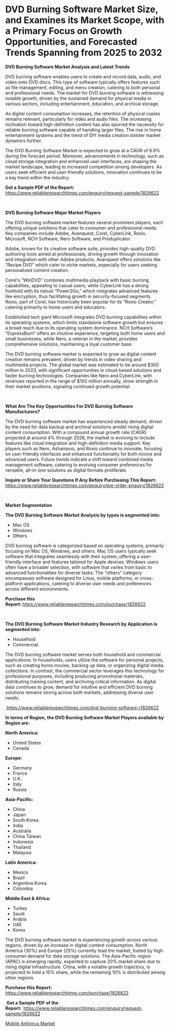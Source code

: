 <p><h1>DVD Burning Software Market Size, and Examines its Market Scope, with a Primary Focus on Growth Opportunities, and Forecasted Trends Spanning from 2025 to 2032</h1></p><p><strong>DVD Burning Software Market Analysis and Latest Trends</strong></p>
<p><p>DVD burning software enables users to create and record data, audio, and video onto DVD discs. This type of software typically offers features such as file management, editing, and menu creation, catering to both personal and professional needs. The market for DVD burning software is witnessing notable growth, driven by the sustained demand for physical media in various sectors, including entertainment, education, and archival storage.</p><p>As digital content consumption increases, the retention of physical copies remains relevant, particularly for video and audio files. The increasing inclination toward high-definition content has also spurred the necessity for reliable burning software capable of handling larger files. The rise in home entertainment systems and the trend of DIY media creation bolster market dynamics further.</p><p>The DVD Burning Software Market is expected to grow at a CAGR of 6.9% during the forecast period. Moreover, advancements in technology, such as cloud storage integration and enhanced user interfaces, are shaping the market landscape, leading to increased competition among developers. As users seek efficient and user-friendly solutions, innovation continues to be a key trend within the industry.</p></p>
<p><strong>Get a Sample PDF of the Report:&nbsp;</strong> <a href="https://www.reliableresearchtimes.com/enquiry/request-sample/1826622?utm_campaign=2205&utm_medium=2&utm_source=Github&utm_content=ia&utm_term=09032025&utm_id=dvd-burning-software">https://www.reliableresearchtimes.com/enquiry/request-sample/1826622</a></p>
<p>&nbsp;</p>
<p><strong>DVD Burning Software Major Market Players</strong></p>
<p><p>The DVD burning software market features several prominent players, each offering unique solutions that cater to consumer and professional needs. Key companies include Adobe, Avanquest, Corel, CyberLink, Roxio, Microsoft, NCH Software, Nero Software, and Produplicator. </p><p>Adobe, known for its creative software suite, provides high-quality DVD authoring tools aimed at professionals, driving growth through innovation and integration with other Adobe products. Avanquest offers solutions like “Recipe DVD” which cater to niche markets, especially for users seeking personalized content creation.</p><p>Corel's “WinDVD” combines multimedia playback with basic burning capabilities, appealing to casual users, while CyberLink has a strong foothold with its robust “Power2Go,” which integrates advanced features like encryption, thus facilitating growth in security-focused segments. Roxio, part of Corel, has historically been popular for its “Roxio Creator,” catering primarily to home users and educators.</p><p>Established tech giant Microsoft integrates DVD burning capabilities within its operating systems, which limits standalone software growth but ensures a broad reach due to its operating system dominance. NCH Software’s “ExpressBurn” offers an intuitive experience, targeting both home users and small businesses, while Nero, a veteran in the market, provides comprehensive solutions, maintaining a loyal customer base.</p><p>The DVD burning software market is expected to grow as digital content creation remains prevalent, driven by trends in video sharing and multimedia projects. The global market was estimated to be around $300 million in 2023, with significant opportunities in cloud-based solutions and faster burning technologies. Companies like Nero and CyberLink, with revenues reported in the range of $100 million annually, show strength in their market positions, signaling continued growth potential.</p></p>
<p>&nbsp;</p>
<p><strong>What Are The Key Opportunities For DVD Burning Software Manufacturers?</strong></p>
<p><p>The DVD burning software market has experienced steady demand, driven by the need for data backup and archival solutions amidst rising digital content consumption. With a compound annual growth rate (CAGR) projected at around 4% through 2028, the market is evolving to include features like cloud integration and high-definition media support. Key players such as Nero, Ashampoo, and Roxio continue to innovate, focusing on user-friendly interfaces and enhanced functionality for both novice and advanced users. Future trends indicate a shift toward combined media management software, catering to evolving consumer preferences for versatile, all-in-one solutions as digital formats proliferate.</p></p>
<p><strong>Inquire or Share Your Questions If Any Before Purchasing This Report:</strong> <a href="https://www.reliableresearchtimes.com/enquiry/pre-order-enquiry/1826622?utm_campaign=2205&utm_medium=2&utm_source=Github&utm_content=ia&utm_term=09032025&utm_id=dvd-burning-software">https://www.reliableresearchtimes.com/enquiry/pre-order-enquiry/1826622</a></p>
<p>&nbsp;</p>
<p><strong>Market Segmentation</strong></p>
<p><strong>The DVD Burning Software Market Analysis by types is segmented into:</strong></p>
<p><ul><li>Mac OS</li><li>Windows</li><li>Others</li></ul></p>
<p><p>DVD burning software is categorized based on operating systems, primarily focusing on Mac OS, Windows, and others. Mac OS users typically seek software that integrates seamlessly with their system, offering a user-friendly interface and features tailored for Apple devices. Windows users often have a broader selection, with software that varies from basic to advanced functionalities for diverse tasks. The "others" category encompasses software designed for Linux, mobile platforms, or cross-platform applications, catering to diverse user needs and preferences across different environments.</p></p>
<p><strong>Purchase this Report:&nbsp;</strong><a href="https://www.reliableresearchtimes.com/purchase/1826622?utm_campaign=2205&utm_medium=2&utm_source=Github&utm_content=ia&utm_term=09032025&utm_id=dvd-burning-software">https://www.reliableresearchtimes.com/purchase/1826622</a></p>
<p>&nbsp;</p>
<p><strong>The DVD Burning Software Market Industry Research by Application is segmented into:</strong></p>
<p><ul><li>Household</li><li>Commercial</li></ul></p>
<p><p>The DVD burning software market serves both household and commercial applications. In households, users utilize the software for personal projects, such as creating home movies, backing up data, or organizing digital media collections. In contrast, the commercial sector leverages this technology for professional purposes, including producing promotional materials, distributing training content, and archiving critical information. As digital data continues to grow, demand for intuitive and efficient DVD burning solutions remains strong across both markets, addressing diverse user needs.</p></p>
<p><a href="https://www.reliableresearchtimes.com/dvd-burning-software-r1826622?utm_campaign=2205&utm_medium=2&utm_source=Github&utm_content=ia&utm_term=09032025&utm_id=dvd-burning-software">&nbsp;https://www.reliableresearchtimes.com/dvd-burning-software-r1826622</a></p>
<p><strong>In terms of Region, the DVD Burning Software Market Players available by Region are:</strong></p>
<p>
    <p> <strong> North America: </strong>
        <ul>
            <li>United States</li>
            <li>Canada</li>
        </ul>
        </p> 
    <p> <strong> Europe: </strong>
        <ul>
            <li>Germany</li>
            <li>France</li>
            <li>U.K.</li>
            <li>Italy</li>
            <li>Russia</li>
        </ul>
        </p> 
    <p> <strong> Asia-Pacific: </strong>
        <ul>
            <li>China</li>
            <li>Japan</li>
            <li>South Korea</li>
            <li>India</li>
            <li>Australia</li>
            <li>China Taiwan</li>
            <li>Indonesia</li>
            <li>Thailand</li>
            <li>Malaysia</li>
        </ul>
        </p> 
    <p> <strong> Latin America: </strong>
        <ul>
            <li>Mexico</li>
            <li>Brazil</li>
            <li>Argentina Korea</li>
            <li>Colombia</li>
        </ul>
        </p> 
    <p> <strong> Middle East & Africa: </strong>
        <ul>
            <li>Turkey</li>
            <li>Saudi</li>
            <li>Arabia</li>
            <li>UAE</li>
            <li>Korea</li>
        </ul>
    </p>
    </p>
<p><p>The DVD burning software market is experiencing growth across various regions, driven by an increase in digital content consumption. North America (30%) and Europe (25%) currently lead the market, fueled by high consumer demand for data storage solutions. The Asia-Pacific region (APAC) is emerging rapidly, expected to capture 20% market share due to rising digital infrastructure. China, with a notable growth trajectory, is projected to hold a 15% share, while the remaining 10% is distributed among other regions.</p></p>
<p><strong>Purchase this Report: </strong><a href="https://www.reliableresearchtimes.com/purchase/1826622?utm_campaign=2205&utm_medium=2&utm_source=Github&utm_content=ia&utm_term=09032025&utm_id=dvd-burning-software">https://www.reliableresearchtimes.com/purchase/1826622</a></p>
<p>&nbsp;<strong>Get a Sample PDF of the Report:&nbsp;&nbsp;</strong><a href="https://www.reliableresearchtimes.com/enquiry/request-sample/1826622?utm_campaign=2205&utm_medium=2&utm_source=Github&utm_content=ia&utm_term=09032025&utm_id=dvd-burning-software">https://www.reliableresearchtimes.com/enquiry/request-sample/1826622</a></p>
<p><strong></strong></p>
<p><p><a href="https://github.com/SanjidaKhan901/Market-Research-Report-List-1/blob/main/mobile-antivirus-market.md?utm_campaign=2205&utm_medium=2&utm_source=Github&utm_content=ia&utm_term=09032025&utm_id=dvd-burning-software">Mobile Antivirus Market</a></p></p>